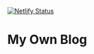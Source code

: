 [![Netlify Status](https://api.netlify.com/api/v1/badges/9fe4f23e-e8e2-4098-b40b-0e818582b0b3/deploy-status)](https://app.netlify.com/sites/gallant-noether-67b4c6/deploys)

# My Own Blog
